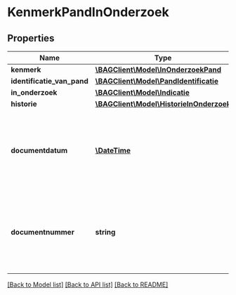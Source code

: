 # KenmerkPandInOnderzoek

## Properties
Name | Type | Description | Notes
------------ | ------------- | ------------- | -------------
**kenmerk** | [**\BAGClient\Model\InOnderzoekPand**](InOnderzoekPand.md) |  | 
**identificatie_van_pand** | [**\BAGClient\Model\PandIdentificatie**](PandIdentificatie.md) |  | 
**in_onderzoek** | [**\BAGClient\Model\Indicatie**](Indicatie.md) |  | 
**historie** | [**\BAGClient\Model\HistorieInOnderzoek**](HistorieInOnderzoek.md) |  | 
**documentdatum** | [**\DateTime**](\DateTime.md) | De datum van het document waarin de grondslag van het onderzoek wordt vastgelegd. Dit wordt vastgelegd in het attribuut documentdatum. | 
**documentnummer** | **string** | Het nummer van het document waarin de grondslag van het onderzoek wordt vastgelegd. Dit wordt vastgelegd in het attribuut documentnummer. | 

[[Back to Model list]](../../README.md#documentation-for-models) [[Back to API list]](../../README.md#documentation-for-api-endpoints) [[Back to README]](../../README.md)

